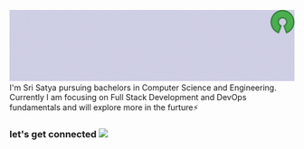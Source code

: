  <img src="Banner.gif"> I'm Sri Satya pursuing bachelors in Computer Science and Engineering.  Currently I am focusing on Full Stack Development and DevOps fundamentals and will explore more in the furture⚡
 ### let's get connected <img src="https://c.tenor.com/Ud8Px21wDcYAAAAj/thisisfinland-finland.gif" height="40px">

